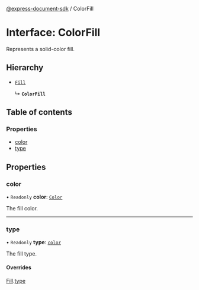 [@express-document-sdk](../overview.md) / ColorFill

# Interface: ColorFill

Represents a solid-color fill.

## Hierarchy

- [`Fill`](Fill.md)

  ↳ **`ColorFill`**

## Table of contents

### Properties

- [color](ColorFill.md#color)
- [type](ColorFill.md#type)

## Properties

### <a id="color" name="color"></a> color

• `Readonly` **color**: [`Color`](Color.md)

The fill color.

___

### <a id="type" name="type"></a> type

• `Readonly` **type**: [`color`](../enums/FillTypeValue.md#color)

The fill type.

#### Overrides

[Fill](Fill.md).[type](Fill.md#type)
